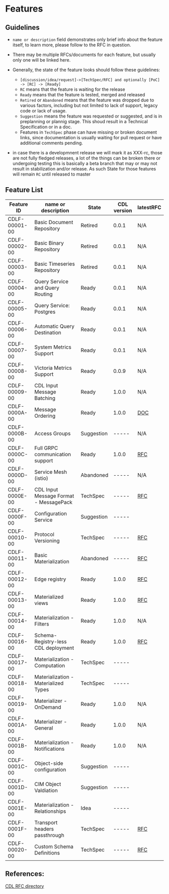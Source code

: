 # Features

## Guidelines

* `name or description` field demonstrates only brief info about the feature itself, to learn more, please follow to the RFC in question.
* There may be multiple RFCs/documents for each feature, but usually only one will be linked here.
* Generally, the state of the feature looks should follow these guidelines:
  - `[discussion/idea/request]->[TechSpec/RFC] and optionally [PoC] -> [RC] -> [Ready]`
  - `RC` means that the feature is waiting for the release
  - `Ready` means that the feature is tested, merged and released
  - `Retired` or `Abandoned` means that the feature was dropped due to various factors, including but not limited to lack of support, legacy code or lack of usage.
  - `Suggestion` means the feature was requested or suggested, and is in preplanning or plannig stage. This shoud result in a Technical Specification or in a doc.
  - Features in `TechSpec` phase can have missing or broken document links, since documentation is usually waiting for pull request or have additional comments pending.

* in case there is a developmnent release we will mark it as XXX-rc, those are not fully fledged releases, a lot of the things can be broken there or undergoing testing
  this is basically a beta branch that may or may not result in stabilization and/or release. As such State for those features will remain `RC` until released to master

## Feature List
| Feature ID    | name or description                    | State      | CDL version | latestRFC                             |
|---------------|----------------------------------------|------------|-------------|---------------------------------------|
| CDLF-00001-00 | Basic Document Repository              | Retired    | 0.0.1       | N/A                                   |
| CDLF-00002-00 | Basic Binary Repository                | Retired    | 0.0.1       | N/A                                   |
| CDLF-00003-00 | Basic Timeseries Repository            | Retired    | 0.0.1       | N/A                                   |
| CDLF-00004-00 | Query Service and Query Routing        | Ready      | 0.0.1       | N/A                                   |
| CDLF-00005-00 | Query Service: Postgres                | Ready      | 0.0.1       | N/A                                   |
| CDLF-00006-00 | Automatic Query Destination            | Ready      | 0.0.1       | N/A                                   |
| CDLF-00007-00 | System Metrics Support                 | Ready      | 0.0.1       | N/A                                   |
| CDLF-00008-00 | Victoria Metrics Support               | Ready      | 0.0.9       | N/A                                   |
| CDLF-00009-00 | CDL Input Message Batching             | Ready      | 1.0.0       | N/A                                   |
| CDLF-0000A-00 | Message Ordering                       | Ready      | 1.0.0       | [DOC](./ordering.md)                  |
| CDLF-0000B-00 | Access Groups                          | Suggestion | -----       | N/A                                   |
| CDLF-0000C-00 | Full GRPC communication support        | Ready      | 1.0.0       | [RFC](../rfc/0001_Alternative_communication_method_01.md) |
| CDLF-0000D-00 | Service Mesh (istio)                   | Abandoned  | -----       | N/A                                   |
| CDLF-0000E-00 | CDL Input Message Format - MessagePack | TechSpec   | -----       | [RFC](../rfc/0003_Usage_of_Message_Pack_format_as_CDL_input_01.md) |
| CDLF-0000F-00 | Configuration Service                  | Suggestion | -----       |                                       |
| CDLF-00010-00 | Protocol Versioning                    | TechSpec   | -----       | [RFC](../rfc/0009_CDL_Ingestion_API_versioning_02.md) |
| CDLF-00011-00 | Basic Materialization                  | Abandoned  | -----       | [RFC](../rfc/0002_Materialization_01.md) |
| CDLF-00012-00 | Edge registry                          | Ready      | 1.0.0       | [RFC](../rfc/0006_Edge_registry_01.md) |
| CDLF-00013-00 | Materialized views                     | Ready      | 1.0.0       | [RFC](../rfc/0007_Materialized_views_01.md) |
| CDLF-00014-00 | Materialization - Filters              | Ready      | 1.0.0       | N/A                                   |
| CDLF-00016-00 | Schema-Registry-less CDL deployment    | Ready      | 1.0.0       | [RFC](../rfc/0010_Schema_Registry_less_CDL_deployment_01.md) |
| CDLF-00017-00 | Materialization - Computation          | TechSpec   | -----       |                                       |
| CDLF-00018-00 | Materialization - Materialized Types   | TechSpec   | -----       |                                       |
| CDLF-00019-00 | Materializer - OnDemand                | Ready      | 1.0.0       | N/A                                   |
| CDLF-0001A-00 | Materializer - General                 | Ready      | 1.0.0       | N/A                                   |
| CDLF-0001B-00 | Materialization - Notifications        | Ready      | 1.0.0       | N/A                                   |
| CDLF-0001C-00 | Object-side configuration              | Suggestion | -----       |                                       |
| CDLF-0001D-00 | CIM Object Valdiation                  | Suggestion | -----       |                                       |
| CDLF-0001E-00 | Materialization - Relationships        | Idea       | -----       |                                       |
| CDLF-0001F-00 | Transport headers passthrough          | TechSpec   | -----       | [RFC](../rfc/0018_Transport_headers_passthrough_01.md) |
| CDLF-00020-00 | Custom Schema Definitions              | TechSpec   | -----       | [RFC](../rfc/0019_Simplify_Schema_Definitions_01.md) |

## References:

[CDL RFC directory](https://github.com/epiphany-platform/CommonDataLayer/tree/develop/docs/rfc)
